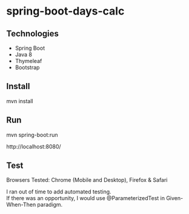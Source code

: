 # spring-boot-days-calc

## Technologies
* Spring Boot 
* Java 8
* Thymeleaf 
* Bootstrap

## Install
mvn install

## Run
mvn spring-boot:run

http://localhost:8080/

## Test
Browsers Tested: Chrome (Mobile and Desktop), Firefox & Safari

I ran out of time to add automated testing.   
If there was an opportunity, I would use @ParameterizedTest in Given-When-Then paradigm. 
